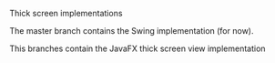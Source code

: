 Thick screen implementations

The master branch contains the Swing implementation (for now).

This branches contain the JavaFX thick screen view implementation
